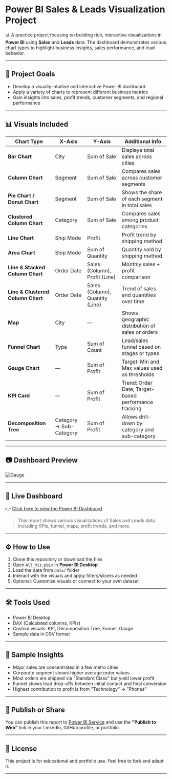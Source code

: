 # Power BI Sales & Leads Visualization Project

📊 A practice project focusing on building rich, interactive visualizations in **Power BI** using **Sales** and **Leads** data. The dashboard demonstrates various chart types to highlight business insights, sales performance, and lead behavior.

---

## 📌 Project Goals

- Develop a visually intuitive and interactive Power BI dashboard
- Apply a variety of charts to represent different business metrics
- Gain insights into sales, profit trends, customer segments, and regional performance

---

## 📊 Visuals Included

| Chart Type | X-Axis | Y-Axis | Additional Info |
|------------|--------|--------|------------------|
| **Bar Chart** | City | Sum of Sale | Displays total sales across cities |
| **Column Chart** | Segment | Sum of Sale | Compares sales across customer segments |
| **Pie Chart / Donut Chart** | Segment | Sum of Sale | Shows the share of each segment in total sales |
| **Clustered Column Chart** | Category | Sum of Sale | Compares sales among product categories |
| **Line Chart** | Ship Mode | Profit | Profit trend by shipping method |
| **Area Chart** | Ship Mode | Sum of Quantity | Quantity sold by shipping method |
| **Line & Stacked Column Chart** | Order Date | Sales (Column), Profit (Line) | Monthly sales + profit comparison |
| **Line & Clustered Column Chart** | Order Date | Sales (Column), Quantity (Line) | Trend of sales and quantities over time |
| **Map** | City | — | Shows geographic distribution of sales or orders |
| **Funnel Chart** | Type | Sum of Count | Lead/sales funnel based on stages or types |
| **Gauge Chart** | — | Sum of Profit | Target: Min and Max values used as thresholds |
| **KPI Card** | — | Sum of Profit | Trend: Order Date; Target-based performance tracking |
| **Decomposition Tree** | Category → Sub-Category | Sum of Profit | Allows drill-down by category and sub-category |

---

## 📷 Dashboard Preview
![Gauge](https://github.com/user-attachments/assets/5efce5ca-a5a6-4cba-9031-832f3bea7e9c)


---

## 🔗 Live Dashboard

👉 [Click here to view the Power BI Dashboard](https://app.powerbi.com/view?r=eyJrIjoiNTY3MThlOWQtOWZjZC00NjRiLTlkMmItYTk5YjYyN2VmYzkwIiwidCI6IjZkNjAwMTM4LTA5MzItNDliZC05NTFjLTBkODM4MmIxZWU3NCJ9&pageName=e42ba82308257c564ca1)

> This report shows various visualizations of Sales and Leads data including KPIs, funnel, maps, profit trends, and more.


---

## ⚙️ How to Use

1. Clone this repository or download the files
2. Open `All_Viz.pbix` in **Power BI Desktop**
3. Load the data from `data/` folder
4. Interact with the visuals and apply filters/slicers as needed
5. Optional: Customize visuals or connect to your own dataset

---

## 🛠 Tools Used

- Power BI Desktop
- DAX (Calculated columns, KPIs)
- Custom visuals: KPI, Decomposition Tree, Funnel, Gauge
- Sample data in CSV format

---

## 🧠 Sample Insights

- Major sales are concentrated in a few metro cities
- Corporate segment shows higher average order values
- Most orders are shipped via "Standard Class" but yield lower profit
- Funnel shows lead drop-offs between initial contact and final conversion
- Highest contribution to profit is from "Technology" → "Phones"

---

## 🔗 Publish or Share

You can publish this report to [Power BI Service](https://app.powerbi.com/) and use the **"Publish to Web"** link in your LinkedIn, GitHub profile, or portfolio.

---

## 📄 License

This project is for educational and portfolio use. Feel free to fork and adapt it.

---
